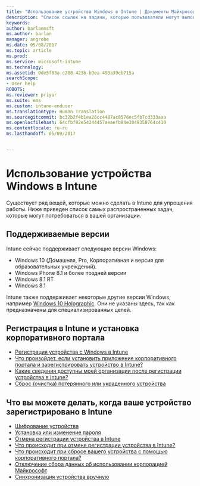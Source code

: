 ```yaml
---
title: "Использование устройства Windows в Intune | Документы Майкрософт"
description: "Список ссылок на задачи, которые пользователи могут выполнять на устройстве Windows, зарегистрированном в Intune"
keywords: 
author: barlanmsft
ms.author: barlan
manager: angrobe
ms.date: 05/08/2017
ms.topic: article
ms.prod: 
ms.service: microsoft-intune
ms.technology: 
ms.assetid: 0de5f03a-c288-423b-b9ea-493a39eb715a
searchScope:
- User help
ROBOTS: 
ms.reviewer: priyar
ms.suite: ems
ms.custom: intune-enduser
ms.translationtype: Human Translation
ms.sourcegitcommit: bc32b2f4b1ea26cc4487ac8576ec5fb7cd333aaa
ms.openlocfilehash: 64cfbf02e54244457aeaefb84e3049350764c410
ms.contentlocale: ru-ru
ms.lasthandoff: 05/09/2017


---
```


# <a name="using-your-windows-device-with-intune"></a>Использование устройства Windows в Intune

Существует ряд вещей, которые можно сделать в Intune для упрощения работы. Ниже приведен список самых распространенных задач, которые могут потребоваться в вашей организации.

## <a name="supported-versions"></a>Поддерживаемые версии

Intune сейчас поддерживает следующие версии Windows:

* Windows 10 (Домашняя, Pro, Корпоративная и версия для образовательных учреждений).
* Windows Phone 8.1 и более поздней версии
* Windows 8.1 RT
* Windows 8.1

Intune также поддерживает некоторые другие версии Windows, например [Windows 10 Holographic](https://www.microsoft.com/hololens). Они не указаны здесь, так как предназначены для специализированных целей.

## <a name="enrolling-into-intune-and-installing-the-company-portal"></a>Регистрация в Intune и установка корпоративного портала

- [Регистрация устройства с Windows в Intune](enroll-your-device-in-intune-windows.md)
- [Что произойдет, если установить приложение корпоративного портала и зарегистрировать устройство в Intune?](what-happens-if-you-install-the-company-portal-app-and-enroll-your-device-in-intune-windows.md)
- [Какие сведения доступны моей организации после регистрации устройства в Intune?](what-info-can-your-company-see-when-you-enroll-your-device-in-intune.md)
- [Сброс (очистка) потерянного или украденного устройства](reset-erase-your-device-cpwebsite.md)

## <a name="things-you-can-do-when-your-device-is-enrolled-in-intune"></a>Что вы можете делать, когда ваше устройство зарегистрировано в Intune

- [Шифрование устройства](encrypt-your-device-windows.md)
- [Установка или изменение пароля](set-or-change-your-password-windows.md)
- [Отмена регистрации устройства в Intune](unenroll-your-device-from-intune-windows.md)
- [Что происходит при отмене регистрации устройства в Intune?](what-happens-if-you-unenroll-your-device-from-intune-windows.md)
- [Что происходит при сбросе вашего устройства с помощью корпоративного портала?](what-happens-if-you-reset-your-device-using-the-company-portal-windows.md)
- [Отключение сбора данных об использовании корпорацией Майкрософт](turn-off-microsoft-usage-data-collection-windows.md)
- [Синхронизация устройства вручную](sync-your-device-manually-windows.md)

